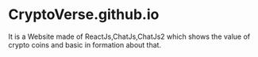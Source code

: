 # CryptoVerse.github.io
It is a Website made of ReactJs,ChatJs,ChatJs2 which shows the value of crypto coins and basic in formation about that.
